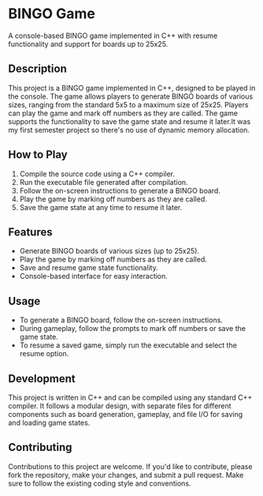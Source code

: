 # BINGO Game

A console-based BINGO game implemented in C++ with resume functionality and support for boards up to 25x25.

## Description

This project is a BINGO game implemented in C++, designed to be played in the console. The game allows players to generate BINGO boards of various sizes, ranging from the standard 5x5 to a maximum size of 25x25. Players can play the game and mark off numbers as they are called. The game supports the functionality to save the game state and resume it later.It was my first semester project so there's no use of dynamic memory allocation.

## How to Play

1. Compile the source code using a C++ compiler.
2. Run the executable file generated after compilation.
3. Follow the on-screen instructions to generate a BINGO board.
4. Play the game by marking off numbers as they are called.
5. Save the game state at any time to resume it later.

## Features

- Generate BINGO boards of various sizes (up to 25x25).
- Play the game by marking off numbers as they are called.
- Save and resume game state functionality.
- Console-based interface for easy interaction.

## Usage

- To generate a BINGO board, follow the on-screen instructions.
- During gameplay, follow the prompts to mark off numbers or save the game state.
- To resume a saved game, simply run the executable and select the resume option.

## Development

This project is written in C++ and can be compiled using any standard C++ compiler. It follows a modular design, with separate files for different components such as board generation, gameplay, and file I/O for saving and loading game states.

## Contributing

Contributions to this project are welcome. If you'd like to contribute, please fork the repository, make your changes, and submit a pull request. Make sure to follow the existing coding style and conventions.

